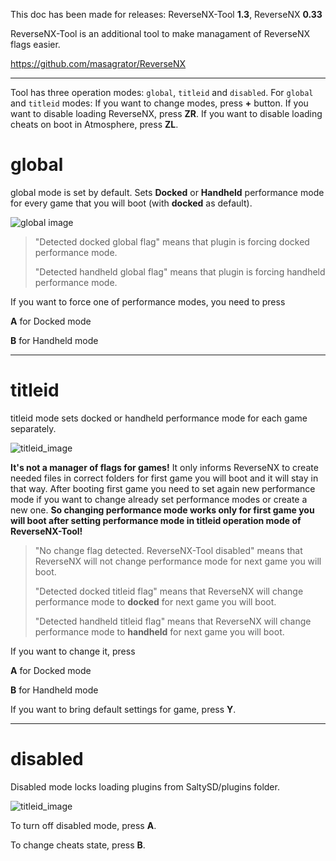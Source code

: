 This doc has been made for releases: ReverseNX-Tool **1.3**, ReverseNX **0.33**

ReverseNX-Tool is an additional tool to make managament of ReverseNX flags easier.

https://github.com/masagrator/ReverseNX

-------------

Tool has three operation modes: `global`, `titleid` and `disabled`.
For `global` and `titleid` modes:
If you want to change modes, press **+** button. 
If you want to disable loading ReverseNX, press **ZR**.
If you want to disable loading cheats on boot in Atmosphere, press **ZL**.

# global

global mode is set by default. Sets **Docked** or **Handheld** performance mode for every game that you will boot (with **docked** as default).

![global image](https://github.com/masagrator/ReverseNX-Tool/blob/master/docs/global.jpg?raw=true)

>"Detected docked global flag" means that plugin is forcing docked performance mode.
>
>"Detected handheld global flag" means that plugin is forcing handheld performance mode.

If you want to force one of performance modes, you need to press

**A** for Docked mode

**B** for Handheld mode

-------------

# titleid

titleid mode sets docked or handheld performance mode for each game separately.

![titleid_image](https://github.com/masagrator/ReverseNX-Tool/blob/master/docs/titleid.jpg?raw=true)

**It's not a manager of flags for games!** It only informs ReverseNX to create needed files in correct folders for first game you will boot and it will stay in that way. After booting first game you need to set again new performance mode if you want to change already set performance modes or create a new one. **So changing performance mode works only for first game you will boot after setting performance mode in titleid operation mode of ReverseNX-Tool!**

>"No change flag detected. ReverseNX-Tool disabled" means that ReverseNX will not change performance mode for next game you will boot.
>
>"Detected docked titleid flag" means that ReverseNX will change performance mode to **docked** for next game you will boot.
>
>"Detected handheld titleid flag" means that ReverseNX will change performance mode to **handheld** for next game you will boot.

If you want to change it, press

**A** for Docked mode

**B** for Handheld mode

If you want to bring default settings for game, press **Y**.

---

# disabled

Disabled mode locks loading plugins from SaltySD/plugins folder. 

![titleid_image](https://github.com/masagrator/ReverseNX-Tool/blob/master/docs/disabled.jpg?raw=true)

To turn off disabled mode, press **A**.

To change cheats state, press **B**.
